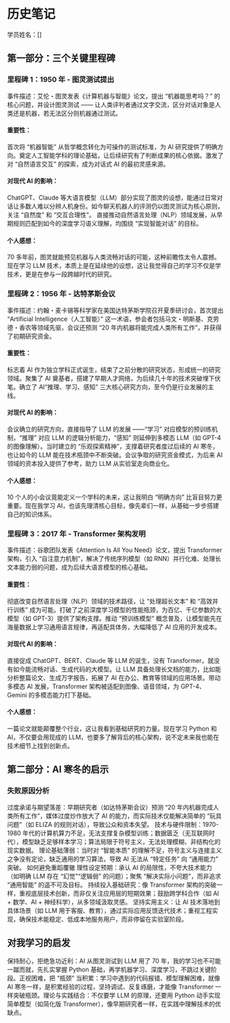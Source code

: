 # 历史笔记
学员姓名：[]
## 第一部分：三个关键里程碑
### 里程碑 1：1950 年 - 图灵测试提出
事件描述：艾伦・图灵发表《计算机器与智能》论文，提出 “机器能思考吗？” 的核心问题，并设计图灵测试 —— 让人类评判者通过文字交流，区分对话对象是人类还是机器，若无法区分则机器通过测试。
#### 重要性：
首次将 “机器智能” 从哲学概念转化为可操作的测试标准，为 AI 研究提供了明确方向。奠定人工智能学科的理论基础，让后续研究有了判断成果的核心依据。激发了对 “自然语言交互” 的探索，成为对话式 AI 的最初灵感来源。
#### 对现代 AI 的影响：
ChatGPT、Claude 等大语言模型（LLM）部分实现了图灵的设想，能通过日常对话让多数人难以分辨人机身份。如今聊天机器人的评测仍以图灵测试为核心原则，关注 “自然度” 和 “交互合理性”。
直接推动自然语言处理（NLP）领域发展，从早期规则匹配到如今的深度学习语义理解，均围绕 “实现智能对话” 的目标。
#### 个人感想：
70 多年前，图灵就能预见机器与人类流畅对话的可能，这种前瞻性太令人震撼。现在学习 LLM 技术，本质上是在延续他的设想，这让我觉得自己的学习不仅是学技术，更是在参与一段跨越时代的研究。
### 里程碑 2：1956 年 - 达特茅斯会议
事件描述：约翰・麦卡锡等科学家在美国达特茅斯学院召开夏季研讨会，首次提出 “Artificial Intelligence（人工智能）” 这一术语，参会者包括马文・明斯基、克劳德・香农等领域先驱，会议还预测 “20 年内机器将能完成人类所有工作”，并获得了初期研究资金。
#### 重要性：
标志着 AI 作为独立学科正式诞生，结束了之前分散的研究状态，形成统一的研究领域。聚集了 AI 奠基者，搭建了早期人才网络，为后续几十年的技术突破埋下伏笔。确立了 AI“推理、学习、感知” 三大核心研究方向，至今仍是行业发展的主线。
#### 对现代 AI 的影响：
会议确立的研究方向，直接指导了 LLM 的发展 ——“学习” 对应模型的预训练机制，“推理” 对应 LLM 的逻辑分析能力，“感知” 则延伸到多模态 LLM（如 GPT-4 的图像理解）。当时建立的 “乐观探索精神”，支撑着研究者度过后续的 AI 寒冬，也让如今的 LLM 能在技术瓶颈中不断突破。会议争取的研究资金模式，为后来 AI 领域的资本投入提供了参考，助力 LLM 从实验室走向商业化。
#### 个人感想：
10 个人的小会议竟能定义一个学科的未来，这让我明白 “明确方向” 比盲目努力更重要。现在我学习 AI，也该先理清核心目标，像先辈们一样，从基础一步步搭建自己的知识体系。
### 里程碑 3：2017 年 - Transformer 架构发明
事件描述：谷歌团队发表《Attention Is All You Need》论文，提出 Transformer 架构，引入 “自注意力机制”，解决了传统序列模型（如 RNN）并行化难、处理长文本能力弱的问题，成为后续大语言模型的核心基础。
#### 重要性：
彻底改变自然语言处理（NLP）领域的技术路径，让 “处理超长文本” 和 “高效并行训练” 成为可能。打破了之前深度学习模型的性能瓶颈，为百亿、千亿参数的大模型（如 GPT-3）提供了架构支撑。推动 “预训练模型” 概念普及，让模型能先在海量数据上学习通用语言规律，再适配具体务，大幅降低了 AI 应用的开发成本。
#### 对现代 AI 的影响：
直接促成 ChatGPT、BERT、Claude 等 LLM 的诞生，没有 Transformer，就没有如今能流畅对话、生成代码的大模型。让 LLM 具备处理长文档的能力，比如能分析整篇论文、生成万字报告，拓展了 AI 在办公、教育等领域的应用场景。带动多模态 AI 发展，Transformer 架构被适配到图像、语音领域，为 GPT-4、Gemini 的多模态能力打下基础。
#### 个人感想：
一篇论文就能颠覆整个行业，这让我看到基础研究的力量。现在学习 Python 和 AI，不仅要会用现成的 LLM，也要多了解背后的核心架构，说不定未来我也能在技术细节上找到创新点。
## 第二部分：AI 寒冬的启示
### 失败原因分析
过度承诺与期望落差：早期研究者（如达特茅斯会议）预测 “20 年内机器完成人类所有工作”，媒体过度炒作放大了 AI 的能力，而实际技术仅能解决简单的 “玩具问题”（如 ELIZA 的规则对话），导致公众和资本失望。
技术与硬件限制：1970-1980 年代的计算机算力不足，无法支撑复杂模型训练；数据匮乏（无互联网时代），模型缺乏足够样本学习；算法局限于符号主义，无法处理模糊、非结构化的现实数据。
理论基础薄弱：当时对 “智能本质” 的理解不足，符号主义与连接主义之争没有定论，缺乏通用的学习算法，导致 AI 无法从 “特定任务” 向 “通用能力” 突破。
如何避免重蹈覆辙
理性设定预期：承认 AI 的局限性，不夸大技术能力（如明确 LLM 存在 “幻觉”“逻辑弱” 的问题）；聚焦 “解决实际小问题”，而非追求 “通用智能” 的遥不可及目标。
持续投入基础研究：像 Transformer 架构的突破一样，重视底层技术创新，而非仅关注应用层的短期效果；鼓励跨学科合作（如 AI + 数学、AI + 神经科学），从多领域汲取灵感。
坚持实用主义：让 AI 技术落地到具体场景（如 LLM 用于客服、教育），通过实际应用反馈迭代技术；重视工程实现，确保技术能稳定、低成本地服务用户，而非停留在实验室阶段。
## 对我学习的启发
保持耐心，拒绝急功近利：AI 从图灵测试到 LLM 用了 70 年，我的学习也不可能一蹴而就，先扎实掌握 Python 基础，再学机器学习、深度学习，不跳过关键阶段。正视困难，把 “瓶颈” 当积累：学习中遇到的代码报错、模型理解困难，就像 AI 寒冬一样，是积累经验的过程，坚持调试、反复琢磨，才能像 Transformer 一样突破瓶颈。理论与实践结合：不仅要学 LLM 的原理，还要用 Python 动手实现简单模型（如简化版 Transformer），像早期研究者一样，在实践中理解技术的优缺点。